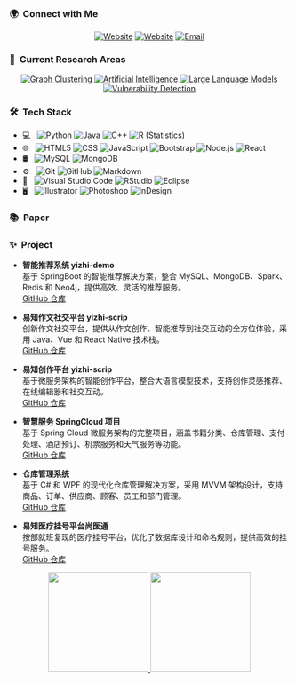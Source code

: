 <h3> 🌍  &nbsp;Connect with Me </h3>

<p align="center">
<a href="https://gitee.com/newborne/"><img alt="Website" src="https://img.shields.io/badge/Gitee-gitee.com/newborne-blue?style=flat-square&logo=google-chrome"></a>
<a href="https://blog.csdn.net/qq_41783491/"><img alt="Website" src="https://img.shields.io/badge/CSDN-blog.csdn.net/qq_41783491-blue?style=flat-square&logo=google-chrome"></a>
<a href="newborne@foxmail.com"><img alt="Email" src="https://img.shields.io/badge/Email-newborne@foxmail.com-blue?style=flat-square&logo=gmail"></a>
</p>

<h3> 🔬 &nbsp;Current Research Areas</h3>

<p align="center">
  <a href="https://your-graph-clustering-link.com">
    <img src="https://img.shields.io/badge/Graph%20Clustering-333333?style=flat-square" alt="Graph Clustering">
  </a>
  <a href="https://your-ai-link.com">
    <img src="https://img.shields.io/badge/Artificial%20Intelligence-333333?style=flat-square" alt="Artificial Intelligence">
  </a>
  <a href="https://your-llm-link.com">
    <img src="https://img.shields.io/badge/Large%20Language%20Models-333333?style=flat-square" alt="Large Language Models">
  </a>
  <a href="https://your-vuln-detection-link.com">
    <img src="https://img.shields.io/badge/Vulnerability%20Detection-333333?style=flat-square" alt="Vulnerability Detection">
  </a>
</p>

<h3> 🛠 &nbsp;Tech Stack</h3>

- 💻 &nbsp;
  ![Python](https://img.shields.io/badge/-Python-333333?style=flat&logo=python)
  ![Java](https://img.shields.io/badge/-Java-333333?style=flat&logo=Java&logoColor=007396)
  ![C++](https://img.shields.io/badge/-C++-333333?style=flat&logo=C%2B%2B&logoColor=00599C)
  ![R (Statistics)](https://img.shields.io/badge/-R-333333?style=flat&logo=R&logoColor=276DC3)
- 🌐 &nbsp;
  ![HTML5](https://img.shields.io/badge/-HTML5-333333?style=flat&logo=HTML5)
  ![CSS](https://img.shields.io/badge/-CSS-333333?style=flat&logo=CSS3&logoColor=1572B6)
  ![JavaScript](https://img.shields.io/badge/-JavaScript-333333?style=flat&logo=javascript)
  ![Bootstrap](https://img.shields.io/badge/-Bootstrap-333333?style=flat&logo=bootstrap&logoColor=563D7C)
  ![Node.js](https://img.shields.io/badge/-Node.js-333333?style=flat&logo=node.js)
  ![React](https://img.shields.io/badge/-React-333333?style=flat&logo=react)
- 🛢 &nbsp;
  ![MySQL](https://img.shields.io/badge/-MySQL-333333?style=flat&logo=mysql)
  ![MongoDB](https://img.shields.io/badge/-MongoDB-333333?style=flat&logo=mongodb)
- ⚙️ &nbsp;
  ![Git](https://img.shields.io/badge/-Git-333333?style=flat&logo=git)
  ![GitHub](https://img.shields.io/badge/-GitHub-333333?style=flat&logo=github)
  ![Markdown](https://img.shields.io/badge/-Markdown-333333?style=flat&logo=markdown)
- 🔧 &nbsp;
  ![Visual Studio Code](https://img.shields.io/badge/-Visual%20Studio%20Code-333333?style=flat&logo=visual-studio-code&logoColor=007ACC)
  ![RStudio](https://img.shields.io/badge/-RStudio-333333?style=flat&logo=rstudio)
  ![Eclipse](https://img.shields.io/badge/-Eclipse-333333?style=flat&logo=eclipse-ide&logoColor=2C2255)
- 🖥 &nbsp;
  ![Illustrator](https://img.shields.io/badge/-Illustrator-333333?style=flat&logo=adobe-illustrator)
  ![Photoshop](https://img.shields.io/badge/-Photoshop-333333?style=flat&logo=adobe-photoshop)
  ![InDesign](https://img.shields.io/badge/-InDesign-333333?style=flat&logo=adobe-indesign)

<h3> 📚 &nbsp;Paper</h3>

<h3> ✨ &nbsp;Project</h3>

- **智能推荐系统 yizhi-demo**  
  基于 SpringBoot 的智能推荐解决方案，整合 MySQL、MongoDB、Spark、Redis 和 Neo4j，提供高效、灵活的推荐服务。  
  [GitHub 仓库](https://github.com/newborne/yizhi-demo)

- **易知作文社交平台 yizhi-scrip**  
  创新作文社交平台，提供从作文创作、智能推荐到社交互动的全方位体验，采用 Java、Vue 和 React Native 技术栈。  
  [GitHub 仓库](https://github.com/newborne/yizhi-scrip)

- **易知创作平台 yizhi-scrip**  
  基于微服务架构的智能创作平台，整合大语言模型技术，支持创作灵感推荐、在线编辑器和社交互动。  
  [GitHub 仓库](https://github.com/newborne/yizhi-scrip)

- **智慧服务 SpringCloud 项目**  
  基于 Spring Cloud 微服务架构的完整项目，涵盖书籍分类、仓库管理、支付处理、酒店预订、机票服务和天气服务等功能。  
  [GitHub 仓库](https://github.com/newborne/spring-cloud-wisdom-service)

- **仓库管理系统**  
  基于 C# 和 WPF 的现代化仓库管理解决方案，采用 MVVM 架构设计，支持商品、订单、供应商、顾客、员工和部门管理。  
  [GitHub 仓库](https://github.com/newborne/warehouse-management-system)

- **易知医疗挂号平台尚医通**  
  按部就班复现的医疗挂号平台，优化了数据库设计和命名规则，提供高效的挂号服务。  
  [GitHub 仓库](https://github.com/newborne/medical-registration-platform)

<p align="center">
<a href="https://github.com/newborne">
  <img height="180em" src="https://github-readme-stats.vercel.app/api?username=newborne&theme=buefy&show_icons=true"  alt=""/>
  <img height="180em" src="https://github-readme-stats.vercel.app/api/top-langs/?username=newborne&theme=buefy&layout=compact"  alt=""/>
</a>
</p>
